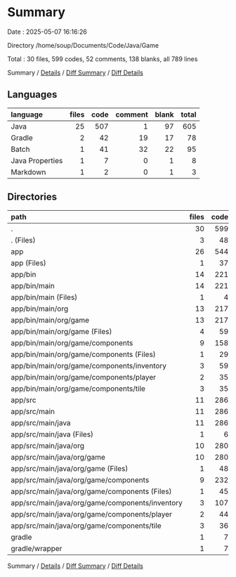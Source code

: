 # Summary

Date : 2025-05-07 16:16:26

Directory /home/soup/Documents/Code/Java/Game

Total : 30 files,  599 codes, 52 comments, 138 blanks, all 789 lines

Summary / [Details](details.md) / [Diff Summary](diff.md) / [Diff Details](diff-details.md)

## Languages
| language | files | code | comment | blank | total |
| :--- | ---: | ---: | ---: | ---: | ---: |
| Java | 25 | 507 | 1 | 97 | 605 |
| Gradle | 2 | 42 | 19 | 17 | 78 |
| Batch | 1 | 41 | 32 | 22 | 95 |
| Java Properties | 1 | 7 | 0 | 1 | 8 |
| Markdown | 1 | 2 | 0 | 1 | 3 |

## Directories
| path | files | code | comment | blank | total |
| :--- | ---: | ---: | ---: | ---: | ---: |
| . | 30 | 599 | 52 | 138 | 789 |
| . (Files) | 3 | 48 | 39 | 26 | 113 |
| app | 26 | 544 | 13 | 111 | 668 |
| app (Files) | 1 | 37 | 12 | 14 | 63 |
| app/bin | 14 | 221 | 0 | 2 | 223 |
| app/bin/main | 14 | 221 | 0 | 2 | 223 |
| app/bin/main (Files) | 1 | 4 | 0 | 0 | 4 |
| app/bin/main/org | 13 | 217 | 0 | 2 | 219 |
| app/bin/main/org/game | 13 | 217 | 0 | 2 | 219 |
| app/bin/main/org/game (Files) | 4 | 59 | 0 | 0 | 59 |
| app/bin/main/org/game/components | 9 | 158 | 0 | 2 | 160 |
| app/bin/main/org/game/components (Files) | 1 | 29 | 0 | 0 | 29 |
| app/bin/main/org/game/components/inventory | 3 | 59 | 0 | 1 | 60 |
| app/bin/main/org/game/components/player | 2 | 35 | 0 | 0 | 35 |
| app/bin/main/org/game/components/tile | 3 | 35 | 0 | 1 | 36 |
| app/src | 11 | 286 | 1 | 95 | 382 |
| app/src/main | 11 | 286 | 1 | 95 | 382 |
| app/src/main/java | 11 | 286 | 1 | 95 | 382 |
| app/src/main/java (Files) | 1 | 6 | 0 | 2 | 8 |
| app/src/main/java/org | 10 | 280 | 1 | 93 | 374 |
| app/src/main/java/org/game | 10 | 280 | 1 | 93 | 374 |
| app/src/main/java/org/game (Files) | 1 | 48 | 0 | 28 | 76 |
| app/src/main/java/org/game/components | 9 | 232 | 1 | 65 | 298 |
| app/src/main/java/org/game/components (Files) | 1 | 45 | 0 | 13 | 58 |
| app/src/main/java/org/game/components/inventory | 3 | 107 | 1 | 25 | 133 |
| app/src/main/java/org/game/components/player | 2 | 44 | 0 | 14 | 58 |
| app/src/main/java/org/game/components/tile | 3 | 36 | 0 | 13 | 49 |
| gradle | 1 | 7 | 0 | 1 | 8 |
| gradle/wrapper | 1 | 7 | 0 | 1 | 8 |

Summary / [Details](details.md) / [Diff Summary](diff.md) / [Diff Details](diff-details.md)